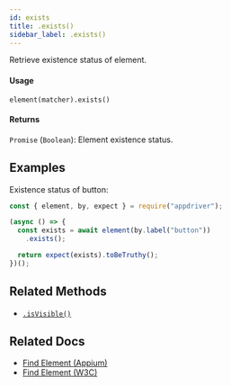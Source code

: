 ```yaml
---
id: exists
title: .exists()
sidebar_label: .exists()
---
```


Retrieve existence status of element.

#### Usage

```text
element(matcher).exists()
```

#### Returns

`Promise` (`Boolean`): Element existence status.

## Examples

Existence status of button:

```javascript
const { element, by, expect } = require("appdriver");

(async () => {
  const exists = await element(by.label("button"))
    .exists();

  return expect(exists).toBeTruthy();
})();
```

## Related Methods

- [`.isVisible()`](./isVisible.md)

## Related Docs

- [Find Element (Appium)](http://appium.io/docs/en/commands/element/find-element/)
- [Find Element (W3C)](https://www.w3.org/TR/webdriver/#find-element)